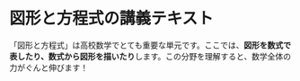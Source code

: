 # 図形と方程式の講義テキスト

「図形と方程式」は高校数学でとても重要な単元です。ここでは、**図形を数式で表したり、数式から図形を描いたり**します。この分野を理解すると、数学全体の力がぐんと伸びます！